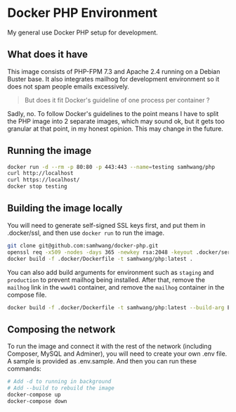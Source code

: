 # Docker PHP Environment

My general use Docker PHP setup for development.

## What does it have

This image consists of PHP-FPM 7.3 and Apache 2.4 running
on a Debian Buster base. It also integrates mailhog for
development environment so it does not spam people emails
excessively.

> But does it fit Docker's guideline of one process per
> container ?

Sadly, no. To follow Docker's guidelines to the point means
I have to split the PHP image into 2 separate images, which
may sound ok, but it gets too granular at that point, in my
honest opinion. This may change in the future.

## Running the image

```bash
docker run -d --rm -p 80:80 -p 443:443 --name=testing samhwang/php
curl http://localhost
curl https://localhost/
docker stop testing
```

## Building the image locally

You will need to generate self-signed SSL keys first, and
put them in .docker/ssl, and then use `docker run` to run
the image.

```bash
git clone git@github.com:samhwang/docker-php.git
openssl req -x509 -nodes -days 365 -newkey rsa:2048 -keyout .docker/server.key -out .docker/server.crt
docker build -f .docker/Dockerfile -t samhwang/php:latest .
```

You can also add build arguments for environment such as
`staging` and `production` to prevent mailhog being installed.
After that, remove the `mailhog` link in the `www01` container,
and remove the `mailhog` container in the compose file.

```bash
docker build -f .docker/Dockerfile -t samhwang/php:latest --build-arg ENVIRONMENT=[development,staging,production] .
```

## Composing the network

To run the image and connect it with the rest of the network
(including Composer, MySQL and Adminer), you will need to
create your own .env file. A sample is provided as .env.sample.
And then you can run these commands:

```bash
# Add -d to running in background
# Add --build to rebuild the image
docker-compose up
docker-compose down
```
